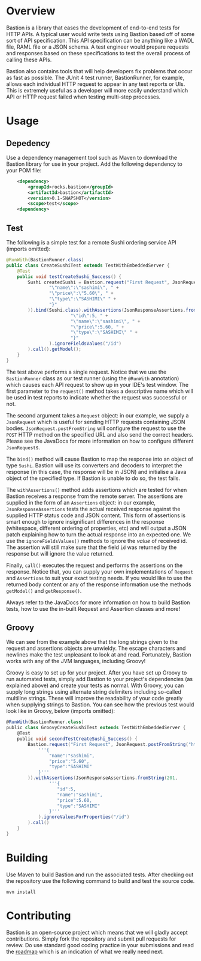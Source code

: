 # Overview

Bastion is a library that eases the development of end-to-end tests for HTTP APIs. A typical user would write tests using Bastion based off of some sort of API specification. This API specification can be anything like a WADL file, RAML file or a JSON schema. A test engineer would prepare requests and responses based on these specifications to test the overall process of calling these APIs.

Bastion also contains tools that will help developers fix problems that occur as fast as possible. The JUnit 4 test runner, BastionRunner, for example, allows each individual HTTP request to appear in any test reports or UIs. This is extremely useful as a developer will more easily understand which API or HTTP request failed when testing multi-step processes. 

# Usage

## Depedency

Use a dependency management tool such as Maven to download the Bastion library for use in your project. Add the following
dependency to your POM file:
```xml
    <dependency>
        <groupId>rocks.bastion</groupId>
        <artifactId>bastion</artifactId>
        <version>0.1-SNAPSHOT</version>
        <scope>test</scope>
    <dependency>
```

## Test

The following is a simple test for a remote Sushi ordering service API (imports omitted):

```java
@RunWith(BastionRunner.class)
public class CreateSushiTest extends TestWithEmbeddedServer {
    @Test
    public void testCreateSushi_Success() {
        Sushi createdSushi = Bastion.request("First Request", JsonRequest.postFromString("http://localhost:9876/sushi", "{ " +
                "\"name\":\"sashimi\", " +
                "\"price\":\"5.60\", " +
                "\"type\":\"SASHIMI\" " +
                "}"
        )).bind(Sushi.class).withAssertions(JsonResponseAssertions.fromString(201, "{ " +
                        "\"id\":5, " +
                        "\"name\":\"sashimi\", " +
                        "\"price\":5.60, " +
                        "\"type\":\"SASHIMI\" " +
                        "}"
                ).ignoreFieldsValues("/id")
        ).call().getModel();
    }
}
```

The test above performs a single request. Notice that we use the `BastionRunner` class as our test runner (using the `@RunWith` annotation) which causes each API request to show up in your IDE's test window.  The first parameter to the `request()` method takes a descriptive name which will be used in test reports to indicate whether the request was successful or not.

The second argument takes a `Request` object: in our example, we supply a `JsonRequest` which is useful for sending HTTP requests containing JSON bodies. `JsonRequest.postFromString` will configure the request to use the `POST` HTTP method on the specified URL and also send the correct headers. Please see the JavaDocs for more information on how to configure different `JsonRequest`s.

The `bind()` method will cause Bastion to map the response into an object of type `Sushi`. Bastion will use its converters and decoders to interpret the response (in this case, the response will be in JSON) and initialise a Java object of the specified type. If Bastion is unable to do so, the test fails.

The `withAssertions()` method adds assertions which are tested for when Bastion receives a response from the remote server. The assertions are supplied in the form of an `Assertions` object: in our example, `JsonResponseAssertions` tests the actual received response against the supplied HTTP status code and JSON content. This form of assertions is smart enough to ignore insignificant differences in the response (whitespace, different ordering of properties, etc) and will output a JSON patch explaining how to turn the actual response into an expected one. We use the `ignoreFieldsValues()` methods to ignore the *value* of received id. The assertion will still make sure that the field `id` was returned by the response but will ignore the value returned.

Finally, `call()` executes the request and performs the assertions on the response. Notice that, you can supply your own implementations of `Request` and `Assertions` to suit your exact testing needs. If you would like to use the returned body content or any of the response information use the methods `getModel()` and `getResponse()`.

Always refer to the JavaDocs for more information on how to build Bastion tests, how to use the in-built Request and Assertion classes and more!

## Groovy

We can see from the example above that the long strings given to the request and assertions objects are unwieldy. The escape characters and newlines make the test unpleasant to look at and read. Fortunately, Bastion works with any of the JVM languages, including Groovy!

Groovy is easy to set up for your project. After you have set up Groovy to run automated tests, simply add Bastion to your project's dependencies (as explained above) and create your tests as normal. With Groovy, you can supply long strings using alternate string delimiters including so-called multiline strings. These will improve the readability of your code greatly when supplying strings to Bastion. You can see how the previous test would look like in Groovy, below (imports omitted):

```groovy
@RunWith(BastionRunner.class)
public class GroovyCreateSushiTest extends TestWithEmbeddedServer {
    @Test
    public void secondTestCreateSushi_Success() {
        Bastion.request("First Request", JsonRequest.postFromString("http://localhost:9876/sushi",
            '''{
                "name":"sashimi",
                "price":"5.60",
                "type":"SASHIMI"
            }'''
        )).withAssertions(JsonResponseAssertions.fromString(201,
                '''{
                   "id":5,
                   "name":"sashimi",
                   "price":5.60,
                   "type":"SASHIMI"
                }'''
            ).ignoreValuesForProperties("/id")
        ).call()
    }
}
```

# Building

Use Maven to build Bastion and run the associated tests. After checking out the repository 
use the following command to build and test the source code.

    mvn install

# Contributing

Bastion is an open-source project which means that we will gladly accept contributions. Simply 
fork the repository and submit pull requests for review. Do use standard good coding practice 
in your submissions and read the [roadmap](https://github.com/KPull/Bastion/wiki/Roadmap) which 
is an indication of what we really need next.
